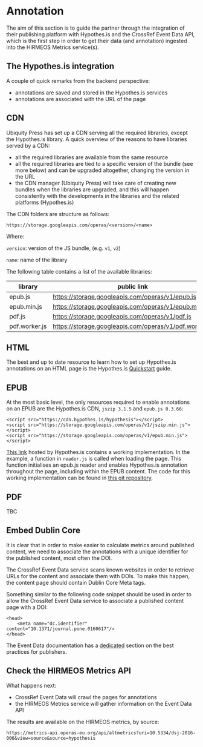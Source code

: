 # Annotation

The aim of this section is to guide the partner through the integration of their publishing platform with Hypothes.is and the CrossRef Event Data API, which is the first step in order to get their data (and annotation) ingested into the HIRMEOS Metrics service(s).

## The Hypothes.is integration

A couple of quick remarks from the backend perspective:

- annotations are saved and stored in the Hypothes.is services
- annotations are associated with the URL of the page

## CDN

Ubiquity Press has set up a CDN serving all the required libraries, except the Hypothes.is library. A quick overview of the reasons to have libraries served by a CDN:

- all the required libraries are available from the same resource
- all the required libraries are tied to a specific version of the bundle (see more below) and can be upgraded
 altogether, changing the version in the URL
- the CDN manager (Ubiquity Press) will take care of creating new bundles when the libraries are upgraded, and this
 will happen consistently with the developments in the libraries and the related platforms (Hypothes.is)

The CDN folders are structure as follows:
```
https://storage.googleapis.com/operas/<version>/<name>
```

Where:

`version`: version of the JS bundle, (e.g. `v1`, `v2`)

`name`: name of the library

The following table contains a list of the available libraries:

| library       | public link                                             |
| ------------- | ------------------------------------------------------- |
| epub.js 	    | https://storage.googleapis.com/operas/v1/epub.js       |
| epub.min.js   | https://storage.googleapis.com/operas/v1/epub.min.js   |
| pdf.js        | https://storage.googleapis.com/operas/v1/pdf.js        |
| pdf.worker.js | https://storage.googleapis.com/operas/v1/pdf.worker.js |

## HTML

The best and up to date resource to learn how to set up Hypothes.is annotations on an HTML page is the Hypothes.is
 [Quickstart](https://web.hypothes.is/help/embedding-hypothesis-in-websites-and-platforms/) guide.

## EPUB

At the most basic level, the only resources required to enable annotations on an EPUB are the Hypothes.is CDN, `jszip
 3.1.5` and `epub.js 0.3.66`:

```
<script src="https://cdn.hypothes.is/hypothesis"></script>
<script src="https://storage.googleapis.com/operas/v1/jszip.min.js"></script>
<script src="https://storage.googleapis.com/operas/v1/epub.min.js"></script>
```

[This link](https://cdn.hypothes.is/demos/epub/epub.js/index.html?loc=titlepage.xhtml) hosted by Hypothes.is contains a working implementation. In the example, a function in `reader.js` is called
 when loading the page. This function initialises an epub.js reader and enables Hypothes.is annotation throughout the
  page, including within the EPUB content. The code for this working implementation can be found in
  [this git repository](https://github.com/futurepress/hypothesis-reader).

## PDF

TBC

## Embed Dublin Core

It is clear that in order to make easier to calculate metrics around published content, we need to associate the annotations with a unique identifier for the published content, most often the DOI.

The CrossRef Event Data service scans known websites in order to retrieve URLs for the content and associate them with DOIs. To make this happen, the content page should contain Dublin Core Meta tags.

Something similar to the following code snippet should be used in order to allow the CrossRef Event Data service to associate a published content page with a DOI:
```
<head>
    <meta name="dc.identifier" content="10.1371/journal.pone.0160617"/>
</head>
```

The Event Data documentation has a [dedicated](https://www.eventdata.crossref.org/guide/best-practice/publishers-best-practice/) section on the best practices for publishers.

## Check the HIRMEOS Metrics API

What happens next:
- CrossRef Event Data will crawl the pages for annotations
- the HIRMEOS Metrics service will gather information on the Event Data API

The results are available on the HIRMEOS metrics, by source:
```
https://metrics-api.operas-eu.org/api/altmetrics?uri=10.5334/dsj-2016-006&view=source&source=hypothesis
```

